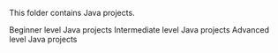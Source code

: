 This folder contains Java projects.

Beginner level Java projects
Intermediate level Java projects
Advanced level Java projects
